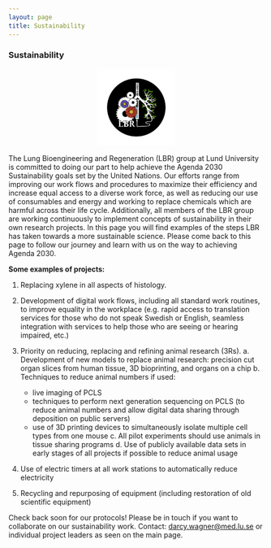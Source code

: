 ```yaml
---
layout: page
title: Sustainability
---
```


### Sustainability

<img src="assets/img/logo/SustainabilityLogoBlack_small.png" width="30%;" style="margin-left:35%;"> 


The Lung Bioengineering and Regeneration (LBR) group at Lund University is committed to doing our part to help achieve the Agenda 2030 Sustainability goals set by the United Nations. Our efforts range from improving our work flows and procedures to maximize their efficiency and increase equal access to a diverse work force, as well as reducing our use of consumables and energy and working to replace chemicals which are harmful across their life cycle. Additionally, all members of the LBR group are working continuously to implement concepts of sustainability in their own research projects. In this page you will find examples of the steps LBR has taken towards a more sustainable science. Please come back to this page to follow our journey and learn with us on the way to achieving Agenda 2030.


**Some examples of projects:**

1. Replacing xylene in all aspects of histology.
2. Development of digital work flows, including all standard work routines, to improve equality in the workplace (e.g. rapid access to translation services for those who do not speak Swedish or English, seamless integration with services to help those who are seeing or hearing impaired, etc.)
3. Priority on reducing, replacing and refining animal research (3Rs).
    a. Development of new models to replace animal research: precision cut organ slices from human tissue, 3D bioprinting, and organs on a chip
    b. Techniques to reduce animal numbers if used:
    - live imaging of PCLS
    - techniques to perform next generation sequencing on PCLS (to reduce animal numbers and allow digital data sharing through deposition on public servers)
    - use of 3D printing devices to simultaneously isolate multiple cell types from one mouse
    c. All pilot experiments should use animals in tissue sharing programs
    d. Use of publicly available data sets in early stages of all projects if possible to reduce animal usage

4. Use of electric timers at all work stations to automatically reduce electricity
5. Recycling and repurposing of equipment (including restoration of old scientific equipment)


Check back soon for our protocols! Please be in touch if you want to collaborate on our sustainability work. Contact: darcy.wagner@med.lu.se or individual project leaders as seen on the main page.

